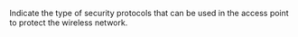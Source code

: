 Indicate the type of security protocols that can be used in the access point to protect the wireless network.
